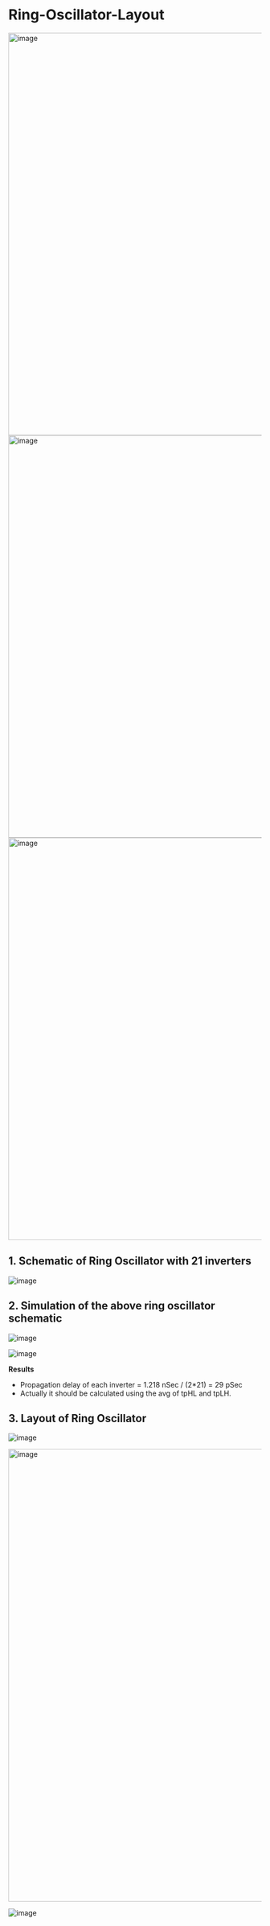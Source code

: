 # Ring-Oscillator-Layout


<img width="800" alt="image" src="https://github.com/Sourav365/Ring-Oscillator-Layout/assets/49667585/40d63a87-d36c-4fab-9c9e-c443d01d1d59">

<img width="800" alt="image" src="https://github.com/Sourav365/Ring-Oscillator-Layout/assets/49667585/b4ec98b5-398c-4d17-a2b5-a50ee7069d59">

<img width="800" alt="image" src="https://github.com/Sourav365/Ring-Oscillator-Layout/assets/49667585/348e2105-b168-4d90-a684-72864098ea6e">


## 1.	Schematic of Ring Oscillator with 21 inverters
  ![image](https://github.com/Sourav365/Ring-Oscillator-Layout/assets/49667585/8431ecf3-b02d-4fb6-84eb-8fdb9094013f)


## 2.	Simulation of the above ring oscillator schematic 
  ![image](https://github.com/Sourav365/Ring-Oscillator-Layout/assets/49667585/4dc5d2c0-ab3e-4e39-a699-6b5de7472d0e)

  ![image](https://github.com/Sourav365/Ring-Oscillator-Layout/assets/49667585/6e4e2d0a-b123-4e2f-8c4e-fe1e44e4cad8)


  **Results**
  * Propagation delay of each inverter = 1.218 nSec / (2*21) = 29 pSec
  * Actually it should be calculated using the avg of tpHL and tpLH.

## 3. Layout of Ring Oscillator
  ![image](https://github.com/Sourav365/Ring-Oscillator-Layout/assets/49667585/e44d0c9a-6fb7-45ef-a357-a39fe200caf8)

  <img width="900" alt="image" src="https://github.com/Sourav365/Ring-Oscillator-Layout/assets/49667585/5a109cf2-d78a-480b-9be0-9e57d52f6de8">

  ![image](https://github.com/Sourav365/Ring-Oscillator-Layout/assets/49667585/2b13bbe2-b4a5-4ef6-b315-9895a31db146)

  
